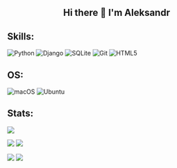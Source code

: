 <h2 align="center">Hi there 👋 I'm Aleksandr</h2>

<!--
**onemanzerg/onemanzerg** is a ✨ _special_ ✨ repository because its `README.md` (this file) appears on your GitHub profile.

Here are some ideas to get you started:

- 🔭 I’m currently working on ...
- 🌱 I’m currently learning ...
- 👯 I’m looking to collaborate on ...
- 🤔 I’m looking for help with ...
- 💬 Ask me about ...
- 📫 How to reach me: ...
- 😄 Pronouns: ...
- ⚡ Fun fact: ...
-->

<h2>Skills:</h2>

![Python](https://img.shields.io/badge/python-3670A0?style=for-the-badge&logo=python&logoColor=ffdd54)
![Django](https://img.shields.io/badge/django-%23092E20.svg?style=for-the-badge&logo=django&logoColor=white)
![SQLite](https://img.shields.io/badge/sqlite-%2307405e.svg?style=for-the-badge&logo=sqlite&logoColor=white)
![Git](https://img.shields.io/badge/git-%23F05033.svg?style=for-the-badge&logo=git&logoColor=white)
![HTML5](https://img.shields.io/badge/html5-%23E34F26.svg?style=for-the-badge&logo=html5&logoColor=white)

<h2>OS:</h2>

![macOS](https://img.shields.io/badge/mac%20os-000000?style=for-the-badge&logo=macos&logoColor=F0F0F0)
![Ubuntu](https://img.shields.io/badge/Ubuntu-E95420?style=for-the-badge&logo=ubuntu&logoColor=white)

<h2>Stats:</h2>

![](http://github-profile-summary-cards.vercel.app/api/cards/profile-details?username=jungleroar&theme=aura) 

![](http://github-profile-summary-cards.vercel.app/api/cards/stats?username=jungleroar&theme=aura) 
![](http://github-profile-summary-cards.vercel.app/api/cards/productive-time?username=jungleroar&theme=aura&utcOffset=8) 

![](http://github-profile-summary-cards.vercel.app/api/cards/most-commit-language?username=jungleroar&theme=aura) 
![](http://github-profile-summary-cards.vercel.app/api/cards/repos-per-language?username=jungleroar&theme=aura) 
